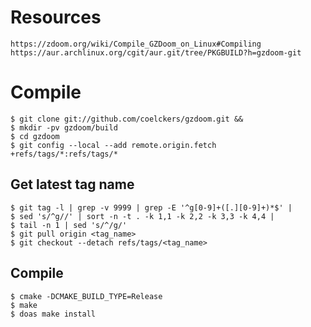 # Resources
```text
https://zdoom.org/wiki/Compile_GZDoom_on_Linux#Compiling
https://aur.archlinux.org/cgit/aur.git/tree/PKGBUILD?h=gzdoom-git
```

# Compile
```shell
$ git clone git://github.com/coelckers/gzdoom.git &&
$ mkdir -pv gzdoom/build
$ cd gzdoom
$ git config --local --add remote.origin.fetch +refs/tags/*:refs/tags/*
```

## Get latest tag name
```shell
$ git tag -l | grep -v 9999 | grep -E '^g[0-9]+([.][0-9]+)*$' |
$ sed 's/^g//' | sort -n -t . -k 1,1 -k 2,2 -k 3,3 -k 4,4 |
$ tail -n 1 | sed 's/^/g/'
$ git pull origin <tag_name>
$ git checkout --detach refs/tags/<tag_name>
```

## Compile
```shell
$ cmake -DCMAKE_BUILD_TYPE=Release
$ make
$ doas make install
```

